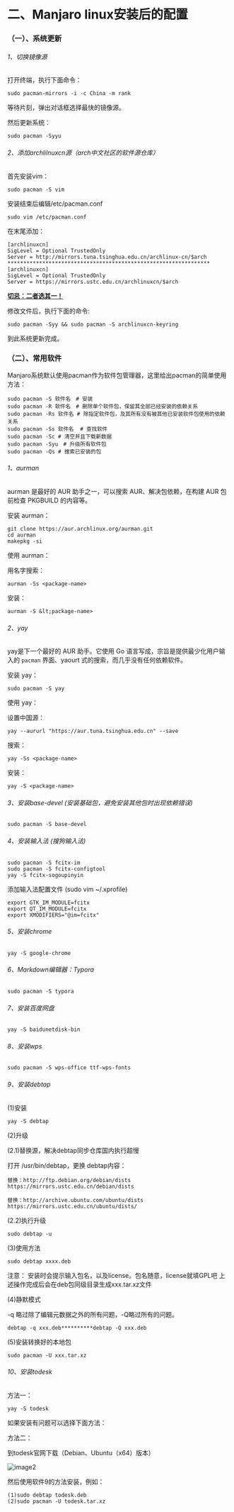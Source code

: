 # 二、Manjaro linux安装后的配置

### （一）、系统更新

###### 1、切换镜像源

打开终端，执行下面命令：

```
sudo pacman-mirrors -i -c China -m rank
```

等待片刻，弹出对话框选择最快的镜像源。

然后更新系统：

```
sudo pacman -Syyu
```

###### 2、添加archlilnuxcn源（arch中文社区的软件源仓库）

首先安装vim：

```
sudo pacman -S vim
```

安装结束后编辑/etc/pacman.conf

```
sudo vim /etc/pacman.conf
```

在末尾添加：

```
[archlinuxcn]
SigLevel = Optional TrustedOnly
Server = http://mirrors.tuna.tsinghua.edu.cn/archlinux-cn/$arch
****************************************************************
[archlinuxcn]
SigLevel = Optional TrustedOnly
Server = https://mirrors.ustc.edu.cn/archlinuxcn/$arch
```

**<u>切忌：二者选其一！</u>**

修改文件后，执行下面的命令:

```
sudo pacman -Syy && sudo pacman -S archlinuxcn-keyring
```

到此系统更新完成。

### （二）、常用软件

Manjaro系统默认使用pacman作为软件包管理器，这里给出pacman的简单使用方法：

```
sudo pacman -S 软件名　# 安装
sudo pacman -R 软件名　# 删除单个软件包，保留其全部已经安装的依赖关系
sudo pacman -Rs 软件名 # 除指定软件包，及其所有没有被其他已安装软件包使用的依赖关系
sudo pacman -Ss 软件名  # 查找软件
sudo pacman -Sc # 清空并且下载新数据
sudo pacman -Syu　# 升级所有软件包
sudo pacman -Qs # 搜索已安装的包
```

###### 1、aurman

aurman 是最好的 AUR 助手之一，可以搜索 AUR、解决包依赖，在构建 AUR 包前检查 PKGBUILD 的内容等。

安装 aurman：

```
git clone https://aur.archlinux.org/aurman.git
cd aurman
makepkg -si
```

使用 aurman：

用名字搜索：

```
aurman -Ss <package-name>
```

安装：

```
aurman -S &lt;package-name>
```

###### 2、yay

yay是下一个最好的 AUR 助手。它使用 Go 语言写成，宗旨是提供最少化用户输入的 `pacman` 界面、yaourt 式的搜索，而几乎没有任何依赖软件。

安装 yay：

```
sudo pacman -S yay
```

使用 yay：

设置中国源：

```
yay --aururl "https://aur.tuna.tsinghua.edu.cn" --save
```

搜索：

```
yay -Ss <package-name>
```

安装：

```
yay -S <package-name>
```

###### 3、安装base-devel (安装基础包，避免安装其他包时出现依赖错误)

```
sudo pacman -S base-devel
```

###### 4、安装输入法 (搜狗输入法)

```
sudo pacman -S fcitx-im
sudo pacman -S fcitx-configtool
yay -S fcitx-sogoupinyin
```

添加输入法配置文件 (sudo vim ~/.xprofile)

```
export GTK_IM_MODULE=fcitx
export QT_IM_MODULE=fcitx
export XMODIFIERS="@im=fcitx"
```

###### 5、安装chrome

```
yay -S google-chrome
```

###### 6、Markdown编辑器：Typora

```
sudo pacman -S typora
```

###### 7、安装百度网盘

```
yay -S baidunetdisk-bin
```

###### 8、安装wps

```
sudo pacman -S wps-office ttf-wps-fonts
```

###### 9、安装debtap

(1)安装

```
yay -S debtap
```

(2)升级

(2.1)替换源，解决debtap同步仓库国内执行超慢

打开 /usr/bin/debtap，更换 debtap内容：

```shell
替换：http://ftp.debian.org/debian/dists
https://mirrors.ustc.edu.cn/debian/dists

替换：http://archive.ubuntu.com/ubuntu/dists
https://mirrors.ustc.edu.cn/ubuntu/dists/
```

(2.2)执行升级

```
sudo debtap -u
```

(3)使用方法

```
sudo debtap xxxx.deb
```

注意： 安装时会提示输入包名，以及license。包名随意，license就填GPL吧 上述操作完成后会在deb包同级目录生成xxx.tar.xz文件

(4)静默模式

-q 略过除了编辑元数据之外的所有问题，-Q略过所有的问题。

```
debtap -q xxx.deb**********debtap -Q xxx.deb
```

(5)安装转换好的本地包

```
sudo pacman -U xxx.tar.xz
```

###### 10、安装todesk

方法一：

```
yay -S todesk
```

如果安装有问题可以选择下面方法：

方法二：

到todesk官网下载（Debian、Ubuntu（x64）版本）

![image2](/home/hany/桌面/github/image2.png)

然后使用软件9的方法安装，例如：

```
(1)sudo debtap todesk.deb
(2)sudo pacman -U todesk.tar.xz
```
